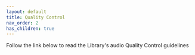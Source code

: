 ```yaml
---
layout: default
title: Quality Control
nav_order: 2
has_children: true
---
```


Follow the link below to read the Library's audio Quality Control guidelines

